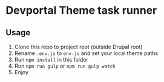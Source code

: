 # Devportal Theme task runner

## Usage
1. Clone this repo to project root (outside Drupal root)
1. Rename `.env.js` to `env.js` and set your local theme paths 
1. Run `npm install` in this folder
1. Run `npm run gulp` or `npm run gulp watch`
1. Enjoy
